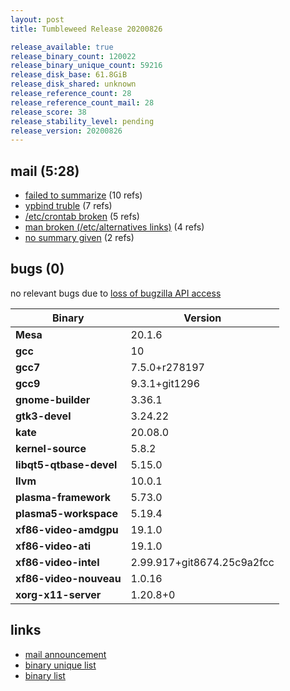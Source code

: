 ```yaml
---
layout: post
title: Tumbleweed Release 20200826

release_available: true
release_binary_count: 120022
release_binary_unique_count: 59216
release_disk_base: 61.8GiB
release_disk_shared: unknown
release_reference_count: 28
release_reference_count_mail: 28
release_score: 38
release_stability_level: pending
release_version: 20200826
---
```


## mail (5:28)

- [failed to summarize](https://lists.opensuse.org/opensuse-factory/2020-08/msg00333.html) (10 refs)
- [ypbind truble](https://lists.opensuse.org/opensuse-factory/2020-08/msg00328.html) (7 refs)
- [/etc/crontab broken](https://lists.opensuse.org/opensuse-factory/2020-08/msg00358.html) (5 refs)
- [man broken (/etc/alternatives links)](https://lists.opensuse.org/opensuse-factory/2020-08/msg00348.html) (4 refs)
- [no summary given](https://lists.opensuse.org/opensuse-factory/2020-08/msg00325.html) (2 refs)

## bugs (0)

<!--more-->

no relevant bugs due to [loss of bugzilla API access](https://bugzilla.opensuse.org/show_bug.cgi?id=1157722)

Binary | Version
--- | ---
**Mesa** | 20.1.6
**gcc** | 10
**gcc7** | 7.5.0+r278197
**gcc9** | 9.3.1+git1296
**gnome-builder** | 3.36.1
**gtk3-devel** | 3.24.22
**kate** | 20.08.0
**kernel-source** | 5.8.2
**libqt5-qtbase-devel** | 5.15.0
**llvm** | 10.0.1
**plasma-framework** | 5.73.0
**plasma5-workspace** | 5.19.4
**xf86-video-amdgpu** | 19.1.0
**xf86-video-ati** | 19.1.0
**xf86-video-intel** | 2.99.917+git8674.25c9a2fcc
**xf86-video-nouveau** | 1.0.16
**xorg-x11-server** | 1.20.8+0

## links

- [mail announcement](https://lists.opensuse.org/opensuse-factory/2020-08/msg00324.html)
- [binary unique list](http://download.opensuse.org/history/20200826/rpm.unique.list)
- [binary list](http://download.opensuse.org/history/20200826/rpm.list)
